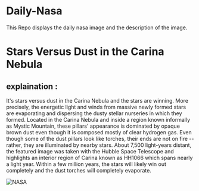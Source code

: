 # Daily-Nasa

This Repo displays the daily nasa image and the description of the image.

<!--NASA-->
# Stars Versus Dust in the Carina Nebula
## explaination :

It's stars versus dust in the Carina Nebula and the stars are winning. More precisely, the energetic light and winds from massive newly formed stars are evaporating and dispersing the dusty stellar nurseries in which they formed. Located in the Carina Nebula and inside a region known informally as Mystic Mountain, these pillars' appearance is dominated by opaque brown dust even though it is composed mostly of clear hydrogen gas. Even though some of the dust pillars look like torches, their ends are not on fire -- rather, they are illuminated by nearby stars.  About 7,500 light-years distant, the featured image was taken with the Hubble Space Telescope and highlights an interior region of Carina known as HH1066 which spans nearly a  light year. Within a few million years, the stars will likely win out completely and the dust torches will completely evaporate.

![NASA](https://apod.nasa.gov/apod/image/2312/TorchedDust_HubbleMecone_960.jpg)
<!--/NASA-->